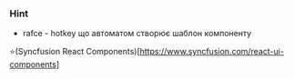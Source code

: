 
### Hint
+ rafce - hotkey що автоматом створює шаблон компоненту

⭐(Syncfusion React Components)[https://www.syncfusion.com/react-ui-components]